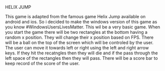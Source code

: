 HELIX JUMP

This game is adapted from the famous game Helix Jump available on android and ios. So i decided to make the windows version of this game as you know #WindowsUsersLivesMatter. This wil be a very basic game. When you start the game there will be two rectangles at the bottom having a random x position. They will change their x position based on FPS. There will be a ball on the top of the screen which will be controled by the user. The user can move it towards left or right using the left and right arrow keys. If they hit the recatngles then they will die and if the pass through the left space of the rectangles then they will pass. There will be a score bar to keep record of the score of the user.